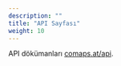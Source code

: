 ```yaml
---
description: ""
title: "API Sayfası"
weight: 10
---
```


API dökümanları [comaps.at/api](https://comaps.at/api).
